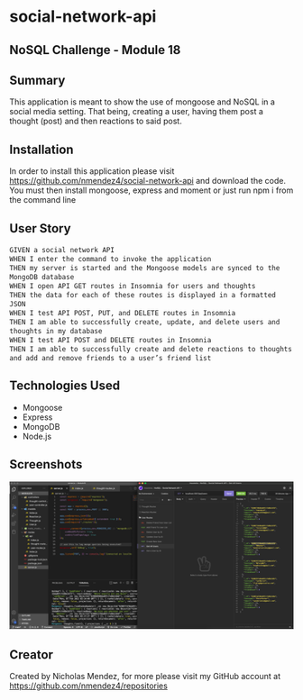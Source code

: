 # social-network-api
## NoSQL Challenge - Module 18

## Summary
This application is meant to show the use of mongoose and NoSQL in a social media setting. That being, creating a user, having them post a thought (post) and then reactions to said post.

## Installation
In order to install this application please visit https://github.com/nmendez4/social-network-api and download the code. You must then install mongoose, express and moment or just run npm i from the command line

## User Story 
```
GIVEN a social network API
WHEN I enter the command to invoke the application
THEN my server is started and the Mongoose models are synced to the MongoDB database
WHEN I open API GET routes in Insomnia for users and thoughts
THEN the data for each of these routes is displayed in a formatted JSON
WHEN I test API POST, PUT, and DELETE routes in Insomnia
THEN I am able to successfully create, update, and delete users and thoughts in my database
WHEN I test API POST and DELETE routes in Insomnia
THEN I am able to successfully create and delete reactions to thoughts and add and remove friends to a user’s friend list
```

## Technologies Used
- Mongoose
- Express
- MongoDB
- Node.js

## Screenshots
![Insomnia/VS-Code](/assets/images/noSQL.png)

## Creator
Created by Nicholas Mendez, for more please visit my GitHub account at https://github.com/nmendez4/repositories
